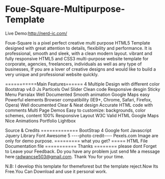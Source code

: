 # Foue-Square-Multipurpose-Template

Live Demo:http://nerd-ic.com/

Foue-Square is a pixel perfect creative multi purpose HTML5 Template designed with great attention to details, flexibility and performance. It is professional, smooth and sleek, with a clean modern layout.   vibrant and fully responsive HTML5 and CSS3 multi-purpose website template for corporate, agencies, freelancers, individuals as well as any type of businesses, If you are a lover of creative designs and would like to build a very unique and professional website quickly.


===========Main Features======
4 Multiple Design with different color
Bootstrap v4.0
Js Particels
Owl Slider
Clean code
Responsive desgin
Sticky Menu
Parralax
Well Documented
Smooth animation
Google Maps easy
Powerful elements
Browser compatibility (IE9+, Chrome, Safari, Firefox, Opera)
Well documented
Clear & Neat design
Accurate HTML code with comments
Multi Page Demos
Easy to customize: backgrounds, color schemes, content
100% Responsive Layout
W3C Valid HTML
Google Maps
Nice Animations
Portfolio Lightbox

Source & Credits ============= 
BootStrap 4 
Google font 
Javascript Jquery Library
Font Awesome 5 
----photo credit---- 
Pexels.com Image are only for demo purpose.
========= what you get? ===== 
HTML File Documentation file
=========== Thanks ======== 
please dont Forget to Leave your Feedback. Do you have any problem just send Me a message here radwancse503@gmail.com. Thank You for your time.


N.B: I develop this template for themeforest but the template reject.Now Its Free.You Can Download and use it personal work.


